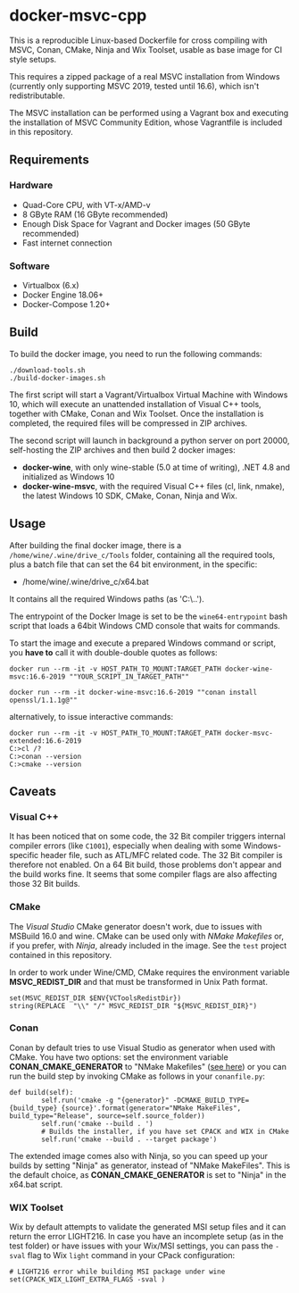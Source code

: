 # docker-msvc-cpp

This is a reproducible Linux-based Dockerfile for cross compiling with MSVC, Conan, CMake, Ninja and Wix Toolset, usable as base image for CI style setups.

This requires a zipped package of a real MSVC installation from Windows
(currently only supporting MSVC 2019, tested until 16.6), which isn't redistributable.

The MSVC installation can be performed using a Vagrant box and executing the installation of MSVC Community Edition, whose Vagrantfile is included in this repository.

## Requirements

### Hardware 

* Quad-Core CPU, with VT-x/AMD-v
* 8 GByte RAM (16 GByte recommended)
* Enough Disk Space for Vagrant and Docker images (50 GByte recommended)
* Fast internet connection

### Software

* Virtualbox (6.x)
* Docker Engine 18.06+
* Docker-Compose 1.20+

## Build

To build the docker image, you need to run the following commands:

```
./download-tools.sh
./build-docker-images.sh
```

The first script will start a Vagrant/Virtualbox Virtual Machine with Windows 10, which will execute an unattended installation of Visual C++ tools, together with CMake, Conan and Wix Toolset. Once the installation is completed, the required files will be compressed in ZIP archives.

The second script will launch in background a python server on port 20000, self-hosting the ZIP archives and then build 2 docker images:

* **docker-wine**, with only wine-stable (5.0 at time of writing), .NET 4.8 and initialized as Windows 10
* **docker-wine-msvc**, with the required Visual C++ files (cl, link, nmake), the latest Windows 10 SDK, CMake, Conan, Ninja and Wix.

## Usage

After building the final docker image, there is a `/home/wine/.wine/drive_c/Tools` folder, containing all the required tools, plus a batch file that can set the 64 bit environment, in the specific:

- /home/wine/.wine/drive_c/x64.bat

It contains all the required Windows paths (as 'C:\\..').

The entrypoint of the Docker Image is set to be the `wine64-entrypoint` bash script that loads a 64bit Windows CMD console that waits for commands.

To start the image and execute a prepared Windows command or script, you **have to** call it with double-double quotes as follows:
```
docker run --rm -it -v HOST_PATH_TO_MOUNT:TARGET_PATH docker-wine-msvc:16.6-2019 ""YOUR_SCRIPT_IN_TARGET_PATH""

docker run --rm -it docker-wine-msvc:16.6-2019 ""conan install openssl/1.1.1g@""
```

alternatively, to issue interactive commands:

```
docker run --rm -it -v HOST_PATH_TO_MOUNT:TARGET_PATH docker-msvc-extended:16.6-2019
C:>cl /?
C:>conan --version
C:>cmake --version
```

## Caveats

### Visual C++ 

It has been noticed that on some code, the 32 Bit compiler triggers internal compiler errors (like `C1001`), especially when dealing with some Windows-specific header file, such as ATL/MFC related code. The 32 Bit compiler is therefore not enabled. On a 64 Bit build, those problems don't appear and the build works fine. It seems that some compiler flags are also affecting those 32 Bit builds.

### CMake

The *Visual Studio* CMake generator doesn't work, due to issues with MSBuild 16.0 and wine. CMake can be used only with *NMake Makefiles* or, if you prefer, with *Ninja*, already included in the image. See the `test` project contained in this repository.

In order to work under Wine/CMD, CMake requires the environment variable **MSVC_REDIST_DIR** and that must be transformed in Unix Path format. 

```
set(MSVC_REDIST_DIR $ENV{VCToolsRedistDir})
string(REPLACE  "\\" "/" MSVC_REDIST_DIR "${MSVC_REDIST_DIR}")
```

### Conan 

Conan by default tries to use Visual Studio as generator when used with CMake. 
You have two options: set the environment variable **CONAN_CMAKE_GENERATOR** to "NMake Makefiles" ([see here](https://github.com/conan-io/conan/issues/2388)) or you can run the build step by invoking CMake as follows in your `conanfile.py`:

```
def build(self):
        self.run('cmake -g "{generator}" -DCMAKE_BUILD_TYPE={build_type} {source}'.format(generator="NMake MakeFiles", build_type="Release", source=self.source_folder))
        self.run('cmake --build . ')
        # Builds the installer, if you have set CPACK and WIX in CMake
        self.run('cmake --build . --target package')
```

The extended image comes also with Ninja, so you can speed up your builds by setting "Ninja" as generator, instead of "NMake MakeFiles". This is the default choice, as **CONAN_CMAKE_GENERATOR** is set to "Ninja" in the x64.bat script.

### WIX Toolset

Wix by default attempts to validate the generated MSI setup files and it can return the error LIGHT216.
In case you have an incomplete setup (as in the test folder) or have issues with your Wix/MSI settings, you can pass the `-sval` flag to Wix `light` command in your CPack configuration:

```
# LIGHT216 error while building MSI package under wine
set(CPACK_WIX_LIGHT_EXTRA_FLAGS -sval )
```

